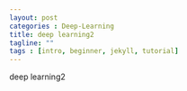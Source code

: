 ```yaml
---
layout: post
categories : Deep-Learning
title: deep learning2
tagline: ""
tags : [intro, beginner, jekyll, tutorial]
---
```



deep learning2
